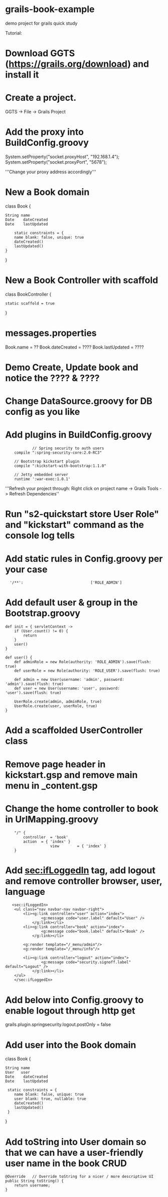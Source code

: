 grails-book-example
===================

demo project for grails quick study


Tutorial:

# Download GGTS (https://grails.org/download) and install it

# Create a project.

  GGTS -> File -> Grails Project
  

# Add the proxy into BuildConfig.groovy
 
   System.setProperty("socket.proxyHost", "192.168.1.4");
   System.setProperty("socket.proxyPort", "5678");

 '''Change your proxy address accordingly'''

# New a Book domain

 class Book {

	String name
	Date	dateCreated
	Date	lastUpdated
	
        static constraints = {
		name blank: false, unique: true
		dateCreated()
		lastUpdated()
    }
 }

# New a Book Controller with scaffold

 class BookController {
	
	static scaffold = true
 }

# messages.properties 
  
   Book.name = ??
   Book.dateCreated = ????
   Book.lastUpdated = ????
 
 
# Demo Create, Update book and notice the ???? & ????
 
# Change DataSource.groovy for DB config as you like

# Add plugins in BuildConfig.groovy

                // Spring security to auth users
		compile ":spring-security-core:2.0-RC3"
		
		// Bootstrap kickstart plugin
		compile ":kickstart-with-bootstrap:1.1.0"
		
		// Jetty embedded server
		runtime ':war-exec:1.0.1'
		
 
  '''Refresh your project through: Right click on project name -> Grails Tools -> Refresh Dependencies''
 
 # Run "s2-quickstart store User Role" and "kickstart" command as the console log tells
 
 # Add static rules in Config.groovy per your case
 
      '/**':                			  ['ROLE_ADMIN']
 
 # Add default user & group in the Bootstrap.groovy
 
    def init = { servletContext ->
		if (User.count() != 0) {
			return
		}
		user()
    }
 
	def user() {
		def adminRole = new Role(authority: 'ROLE_ADMIN').save(flush: true)
		def userRole = new Role(authority: 'ROLE_USER').save(flush: true)

		def admin = new User(username: 'admin', password: 'admin').save(flush: true)
		def user = new User(username: 'user', password: 'user').save(flush: true)
		
		UserRole.create(admin, adminRole, true)
		UserRole.create(user, userRole, true)
	}
	
# Add a scaffolded UserController class

# Remove page header in kickstart.gsp and remove main menu in _content.gsp

# Change the home controller to book in UrlMapping.groovy
        "/"	{
			controller	= 'book'
			action	= { 'index' }
                        view		= { 'index' }
        }

# Add <sec:ifLoggedIn> tag, add logout and remove controller browser, user, language 

       <sec:ifLoggedIn>
    	<ul class="nav navbar-nav navbar-right">
			<li><g:link controller="user" action="index">
					<g:message code="user.label" default="User" />
				</g:link></li>	
			<li><g:link controller="book" action="index">
					<g:message code="book.label" default="Book" />
				</g:link></li>	
				
			<g:render template="/_menu/admin"/>														
			<g:render template="/_menu/info"/>					
	
			<li><g:link controller="logout" action="index">
					<g:message code="security.signoff.label" default="Logout" />
				</g:link></li>													
	    </ul>	
	    </sec:ifLoggedIn>
	    
# Add below into Config.groovy to enable logout through http get

 grails.plugin.springsecurity.logout.postOnly = false
 
# Add user into the Book domain

 class Book {
 
 	String name
 	User   user
 	Date	dateCreated
 	Date	lastUpdated
 	
     static constraints = {
 		name blank: false, unique: true
 		user blank: true, nullable: true
 		dateCreated()
 		lastUpdated()
     }
 }

# Add toString into User domain so that we can have a user-friendly user name in the book CRUD

	@Override	// Override toString for a nicer / more descriptive UI
	public String toString() {
		return username;
	} 
